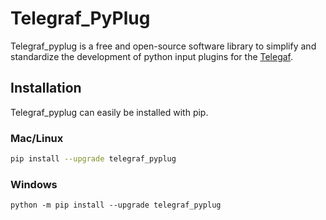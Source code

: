 # Telegraf_PyPlug

Telegraf_pyplug is a free and open-source software library to simplify and standardize the development of python input plugins for the [Telegaf](https://github.com/influxdata/telegraf).

## Installation
Telegraf_pyplug can easily be installed with pip.
### Mac/Linux

```bash
pip install --upgrade telegraf_pyplug
```

### Windows

```shell
python -m pip install --upgrade telegraf_pyplug
```
